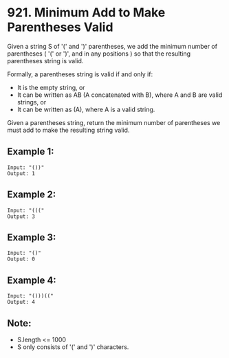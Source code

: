 # 921. Minimum Add to Make Parentheses Valid

Given a string S of '(' and ')' parentheses, we add the minimum number of parentheses ( '(' or ')', and in any positions ) so that the resulting parentheses string is valid.

Formally, a parentheses string is valid if and only if:

* It is the empty string, or
* It can be written as AB (A concatenated with B), where A and B are valid strings, or
* It can be written as (A), where A is a valid string.

Given a parentheses string, return the minimum number of parentheses we must add to make the resulting string valid.

## Example 1:

```
Input: "())"
Output: 1
```

## Example 2:

```
Input: "((("
Output: 3
```

## Example 3:

```
Input: "()"
Output: 0
```

## Example 4:

```
Input: "()))(("
Output: 4
```

## Note:

* S.length <= 1000
* S only consists of '(' and ')' characters.
